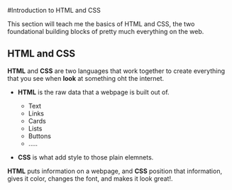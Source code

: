 #Introduction to HTML and CSS

This section will teach me the basics of HTML and CSS, the two foundational building blocks of pretty much everything on the web.

## HTML and CSS

**HTML** and **CSS** are two languages that work together to create everything that you see when **look** at something oht the internet.

- **HTML** is the raw data that a webpage is built out of.
    - Text
    - Links
    - Cards
    - Lists
    - Buttons
    - .....

- **CSS** is what add style to those plain elemnets.

**HTML** puts information on a webpage, and **CSS** position that information, gives it color, changes the font, and makes it look great!.

